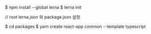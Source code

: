 $ npm install --global lerna
$ lerna init

// root
lerna.json  와 package.json 설정

$ cd packages 
$ yarn create react-app common --template typescript
